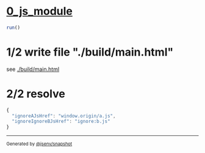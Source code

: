 # [0_js_module](../../ignore_protocol_build.test.mjs#L24)

```js
run()
```

# 1/2 write file "./build/main.html"

see [./build/main.html](./build/main.html)

# 2/2 resolve

```js
{
  "ignoreAJsHref": "window.origin/a.js",
  "ignoreIgnoreBJsHref": "ignore:b.js"
}
```

---

<sub>
  Generated by <a href="https://github.com/jsenv/core/tree/main/packages/independent/snapshot">@jsenv/snapshot</a>
</sub>
